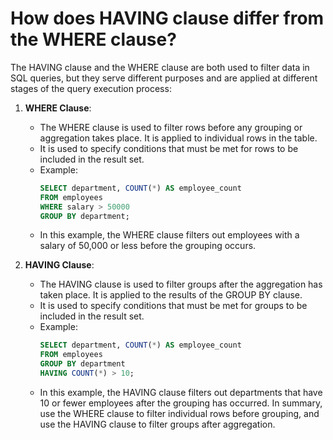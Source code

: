 # How does HAVING clause differ from the WHERE clause?
The HAVING clause and the WHERE clause are both used to filter data in SQL queries, but they serve different purposes and are applied at different stages of the query execution process:
1. **WHERE Clause**:
   - The WHERE clause is used to filter rows before any grouping or aggregation takes place. It is applied to individual rows in the table.
   - It is used to specify conditions that must be met for rows to be included in the result set.
   - Example:
     ```sql
     SELECT department, COUNT(*) AS employee_count
     FROM employees
     WHERE salary > 50000
     GROUP BY department;
     ```
   - In this example, the WHERE clause filters out employees with a salary of 50,000 or less before the grouping occurs.

2. **HAVING Clause**:
   - The HAVING clause is used to filter groups after the aggregation has taken place. It is applied to the results of the GROUP BY clause.
   - It is used to specify conditions that must be met for groups to be included in the result set.
   - Example:
     ```sql
     SELECT department, COUNT(*) AS employee_count
     FROM employees
     GROUP BY department
     HAVING COUNT(*) > 10;
     ```
   - In this example, the HAVING clause filters out departments that have 10 or fewer employees after the grouping has occurred.
In summary, use the WHERE clause to filter individual rows before grouping, and use the HAVING clause to filter groups after aggregation.
